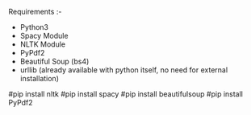 Requirements :-

- Python3
- Spacy Module 
- NLTK Module
- PyPdf2
- Beautiful Soup (bs4)
- urllib (already available with python itself, no need for external installation)


#pip install nltk
#pip install spacy
#pip install beautifulsoup
#pip install PyPdf2
